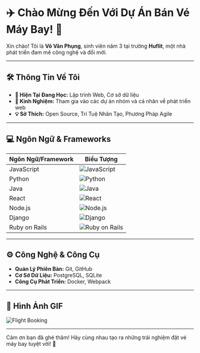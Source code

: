 # ✈️ Chào Mừng Đến Với Dự Án Bán Vé Máy Bay! 🌟

Xin chào! Tôi là **Võ Văn Phụng**, sinh viên năm 3 tại trường **Huflit**, một nhà phát triển đam mê công nghệ và đổi mới.

---

## 🛠️ Thông Tin Về Tôi
- **🌱 Hiện Tại Đang Học:** Lập trình Web, Cơ sở dữ liệu
- **💼 Kinh Nghiệm:** Tham gia vào các dự án nhóm và cá nhân về phát triển web
- **💡 Sở Thích:** Open Source, Trí Tuệ Nhân Tạo, Phương Pháp Agile

---

## 💻 Ngôn Ngữ & Frameworks
| Ngôn Ngữ/Framework | Biểu Tượng |
|---------------------|------------|
| JavaScript          | ![JavaScript](https://img.shields.io/badge/JavaScript-F7DF1E?style=flat-square&logo=javascript&logoColor=black) |
| Python              | ![Python](https://img.shields.io/badge/Python-3776AB?style=flat-square&logo=python&logoColor=white) |
| Java                | ![Java](https://img.shields.io/badge/Java-007396?style=flat-square&logo=java&logoColor=white) |
| React               | ![React](https://img.shields.io/badge/React-61DAFB?style=flat-square&logo=react&logoColor=black) |
| Node.js             | ![Node.js](https://img.shields.io/badge/Node.js-339933?style=flat-square&logo=node.js&logoColor=white) |
| Django              | ![Django](https://img.shields.io/badge/Django-092E20?style=flat-square&logo=django&logoColor=white) |
| Ruby on Rails       | ![Ruby on Rails](https://img.shields.io/badge/Ruby_on_Rails-CC0000?style=flat-square&logo=ruby-on-rails&logoColor=white) |

---

## ⚙️ Công Nghệ & Công Cụ
- **Quản Lý Phiên Bản:** Git, GitHub
- **Cơ Sở Dữ Liệu:** PostgreSQL, SQLite
- **Công Cụ Phát Triển:** Docker, Webpack

---

## 🎨 Hình Ảnh GIF
![Flight Booking](https://media.giphy.com/media/3o6MbcYdHQGqvR6NRG/giphy.gif)

---

Cảm ơn bạn đã ghé thăm! Hãy cùng nhau tạo ra những trải nghiệm đặt vé máy bay tuyệt vời! 🚀
